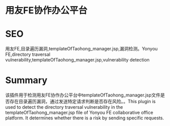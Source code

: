 # 用友FE协作办公平台
# SEO
用友FE,目录遍历漏洞,templateOfTaohong_manager.jsp,漏洞检测。Yonyou FE,directory traversal vulnerability,templateOfTaohong_manager.jsp,vulnerability detection
# Summary
该插件用于检测用友FE协作办公平台中templateOfTaohong_manager.jsp文件是否存在目录遍历漏洞，通过发送特定请求判断是否存在风险。。This plugin is used to detect the directory traversal vulnerability in the templateOfTaohong_manager.jsp file of Yonyou FE collaborative office platform. It determines whether there is a risk by sending specific requests.
